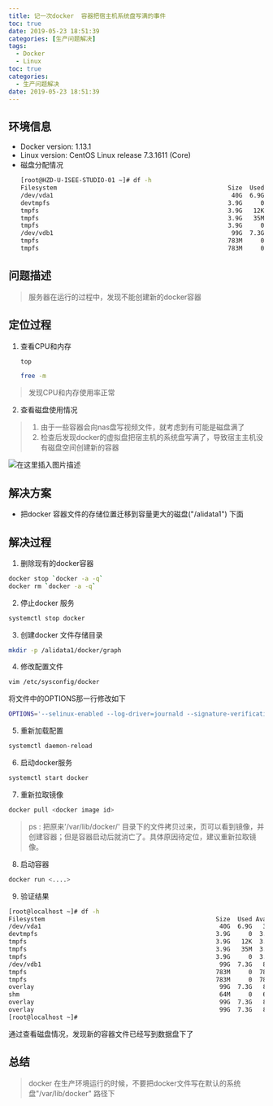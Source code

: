 ```yaml
---
title: 记一次docker  容器把宿主机系统盘写满的事件
toc: true
date: 2019-05-23 18:51:39
categories: [生产问题解决]
tags:
  - Docker
  - Linux
toc: true
categories:
  - 生产问题解决
date: 2019-05-23 18:51:39
---
```


 
## 环境信息
- Docker version: 1.13.1
- Linux version: CentOS Linux release 7.3.1611 (Core)
- 磁盘分配情况
    ```bash
    [root@HZD-U-ISEE-STUDIO-01 ~]# df -h
    Filesystem                                               Size  Used Avail Use% Mounted on
    /dev/vda1                                                 40G  6.9G   31G  19% /
    devtmpfs                                                 3.9G     0  3.9G   0% /dev
    tmpfs                                                    3.9G   12K  3.9G   1% /dev/shm
    tmpfs                                                    3.9G   35M  3.8G   1% /run
    tmpfs                                                    3.9G     0  3.9G   0% /sys/fs/cgroup
    /dev/vdb1                                                 99G  7.3G   87G   8% /alidata1
    tmpfs                                                    783M     0  783M   0% /run/user/0
    tmpfs                                                    783M     0  783M   0% /run/user/1000
    ```

## 问题描述
> 服务器在运行的过程中，发现不能创建新的docker容器
<!--- more --->
## 定位过程
1. 查看CPU和内存
    ```bash
    top
    ```
    ```bash
    free -m
    ```

> 发现CPU和内存使用率正常

2. 查看磁盘使用情况
> 1. 由于一些容器会向nas盘写视频文件，就考虑到有可能是磁盘满了
> 2. 检查后发现docker的虚拟盘把宿主机的系统盘写满了，导致宿主主机没有磁盘空间创建新的容器

![在这里插入图片描述](http://images.huotaihe.com/2019-05-23-18-19-31.png)

## 解决方案
- 把docker 容器文件的存储位置迁移到容量更大的磁盘("/alidata1") 下面

## 解决过程
1. 删除现有的docker容器
```bash
docker stop `docker -a -q`
docker rm `docker -a -q`
```

2. 停止docker 服务
```bash
systemctl stop docker
```
3. 创建docker 文件存储目录
```bash
mkdir -p /alidata1/docker/graph
```
4.  修改配置文件
```bash 
vim /etc/sysconfig/docker
```
将文件中的OPTIONS那一行修改如下
```bash
OPTIONS='--selinux-enabled --log-driver=journald --signature-verification=false --graph=/alidata1/docker/graph'
```
5. 重新加载配置
```bash
systemctl daemon-reload
```

6. 启动docker服务
```bash
systemctl start docker
```

7. 重新拉取镜像
```bash
docker pull <docker image id>
```
> ps : 把原来'/var/lib/docker/' 目录下的文件拷贝过来，页可以看到镜像，并创建容器；但是容器启动后就消亡了。具体原因待定位，建议重新拉取镜像。

8. 启动容器
``` bash
docker run <....>
```

9. 验证结果

```bash
[root@localhost ~]# df -h
Filesystem                                               Size  Used Avail Use% Mounted on
/dev/vda1                                                 40G  6.9G   31G  19% /
devtmpfs                                                 3.9G     0  3.9G   0% /dev
tmpfs                                                    3.9G   12K  3.9G   1% /dev/shm
tmpfs                                                    3.9G   35M  3.8G   1% /run
tmpfs                                                    3.9G     0  3.9G   0% /sys/fs/cgroup
/dev/vdb1                                                 99G  7.3G   87G   8% /alidata1
tmpfs                                                    783M     0  783M   0% /run/user/0
tmpfs                                                    783M     0  783M   0% /run/user/1000
overlay                                                   99G  7.3G   87G   8% /alidata1/docker/graph/overlay2/e071ea3439ff52a12ee127875b8511f5d05fdea236386495f99f4ece33bdfeb2/merged
shm                                                       64M     0   64M   0% /alidata1/docker/graph/containers/841a2f9199f5da6159a15156762d5d488eee21c46237b82c192018d1264d6328/shm
overlay                                                   99G  7.3G   87G   8% /alidata1/docker/graph/overlay2/850f00f1665f2c920e1d00aa836517e08e70df48d2fee0c3e4172dd2f95dd7f7/merged
overlay                                                   99G  7.3G   87G   8% /alidata1/docker/graph/overlay2/12e6e98dd0611e21d70378f32810f97fe86d1c30a9c9c562faf3bfb826d01244/merged
[root@localhost ~]#
```

通过查看磁盘情况，发现新的容器文件已经写到数据盘下了

## 总结
> docker 在生产环境运行的时候，不要把docker文件写在默认的系统盘"/var/lib/docker" 路径下